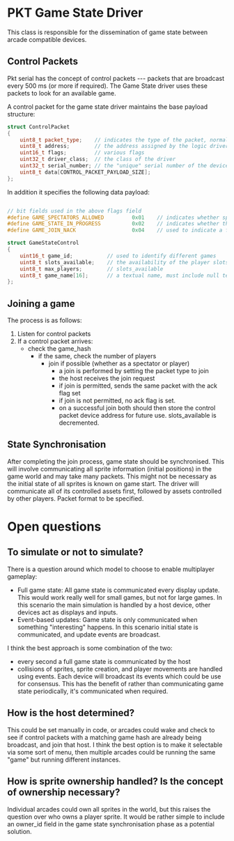 # PKT Game State Driver

This class is responsible for the dissemination of game state between arcade compatible devices.

## Control Packets

Pkt serial has the concept of control packets --- packets that are broadcast every 500 ms (or more if required). The Game State driver uses these packets to look for an available game.

A control packet for the game state driver maintains the base payload structure:

```cpp
struct ControlPacket
{
    uint8_t packet_type;    // indicates the type of the packet, normally just HELLO
    uint8_t address;        // the address assigned by the logic driver
    uint16_t flags;         // various flags
    uint32_t driver_class;  // the class of the driver
    uint32_t serial_number; // the "unique" serial number of the device.
    uint8_t data[CONTROL_PACKET_PAYLOAD_SIZE];
};
```

In addition it specifies the following data payload:

```cpp

// bit fields used in the above flags field
#define GAME_SPECTATORS_ALLOWED         0x01    // indicates whether spectators are allowed
#define GAME_STATE_IN_PROGRESS          0x02    // indicates whether the game has begun or not
#define GAME_JOIN_NACK                  0x04    // used to indicate a failed join.

struct GameStateControl
{
    uint16_t game_id;           // used to identify different games
    uint8_t slots_available;    // the availability of the player slots in the game, (0 == no player slots available)
    uint8_t max_players;        // slots_available
    uint8_t game_name[16];      // a textual name, must include null terminator (therefore 15 chars for a name)
};
```

## Joining a game

The process is as follows:

1) Listen for control packets
2) If a control packet arrives:
    - check the game_hash
        - if the same, check the number of players
            - join if possible (whether as a spectator or player)
                - a join is performed by setting the packet type to join
                - the host receives the join request
                - if join is permitted, sends the same packet with the ack flag set
                - if join is not permitted, no ack flag is set.
                - on a successful join both should then store the control packet device address for future use. slots_available is decremented.

## State Synchronisation

After completing the join process, game state should be synchronised. This will involve communicating all sprite information (initial positions) in the game world and may take many packets. This might not be necessary as the initial state of all sprites is known on game start. The driver will communicate all of its controlled assets first, followed by assets controlled by other players. Packet format to be specified.


# Open questions

## To simulate or not to simulate?

There is a question around which model to choose to enable multiplayer gameplay:

* Full game state: All game state is communicated every display update. This would work really well for small games, but not for large games. In this scenario the main simulation is handled by a host device, other devices act as displays and inputs.
* Event-based updates: Game state is only communicated when something "interesting" happens. In this scenario initial state is communicated, and update events are broadcast.

I think the best approach is some combination of the two:

* every second a full game state is communicated by the host
* collisions of sprites, sprite creation, and player movements are handled using events. Each device will broadcast its events which could be use for consensus. This has the benefit of rather than communicating game state periodically, it's communicated when required.

## How is the host determined?

This could be set manually in code, or arcades could wake and check to see if control packets with a matching game hash are already being broadcast, and join that host. I think the best option is to make it selectable via some sort of menu, then multiple arcades could be running the same "game" but running different instances.

## How is sprite ownership handled? Is the concept of ownership necessary?

Individual arcades could own all sprites in the world, but this raises the question over who owns a player sprite. It would be rather simple to include an owner_id field in the game state synchronisation phase as a potential solution.



